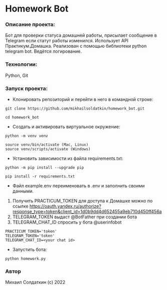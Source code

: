 

# Homework Bot
### Описание проекта:
Бот для проверки статуса домашней работы, присылает сообщение в Telegram если статут работы изменился. Использует API Практикум.Домашка.
Реализован с помощью библиотеки python telegram bot. Ведётся логирование.

### Технологии:

Python, Git

### Запуск проекта:

- Клонировать репозиторий и перейти в него в командной строке:

```
git clone https://github.com/mikhailsoldatkin/homework_bot.git

cd homework_bot
```

- Создать и активировать виртуальное окружение:

```
python -m venv venv 

source venv/bin/activate (Mac, Linux)
source venv/scripts/activate (Windows)
```

- Установить зависимости из файла requirements.txt:

```
python -m pip install --upgrade pip 

pip install -r requirements.txt
```

- Файл example.env переименовать в .env и заполнить своими данными. 
1. Получить PRACTICUM_TOKEN для доступа к Домашке можно по ссылке https://oauth.yandex.ru/authorize?response_type=token&client_id=1d0b9dd4d652455a9eb710d450ff456a 
2. TELEGRAM_TOKEN выдаст @BotFather при создании бота
3. TELEGRAM_CHAT_ID спросить у бота @userinfobot
```
PRACTICUM_TOKEN='token'
TELEGRAM_TOKEN='token'
TELEGRAM_CHAT_ID=<your chat id>
```

- Запустить бота:

```
python homework.py
```

### Автор
Михаил Солдаткин (c) 2022